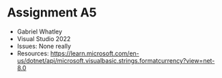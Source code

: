 # Assignment A5
- Gabriel Whatley
- Visual Studio 2022
- Issues: None really
- Resources:
https://learn.microsoft.com/en-us/dotnet/api/microsoft.visualbasic.strings.formatcurrency?view=net-8.0
